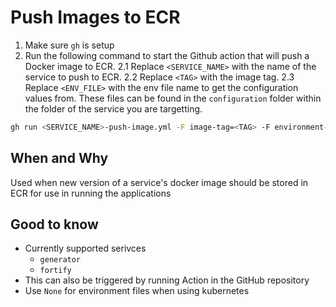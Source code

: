 # Push Images to ECR

1. Make sure `gh` is setup
2. Run the following command to start the Github action that will push a Docker image to ECR. 
    2.1 Replace `<SERVICE_NAME>` with the name of the service to push to ECR.
    2.2 Replace `<TAG>` with the image tag.
    2.3 Replace `<ENV_FILE>` with the env file name to get the configuration values from. These files can be found in the `configuration` folder within the folder of the service you are targetting.

```bash
gh run <SERVICE_NAME>-push-image.yml -F image-tag=<TAG> -F environment-file=<ENV_FILE>
```

## When and Why
Used when new version of a service's docker image should be stored in ECR for use in running the applications

## Good to know
- Currently supported serivces
    - `generator`
    - `fortify`
- This can also be triggered by running Action in the GitHub repository
- Use `None` for environment files when using kubernetes
